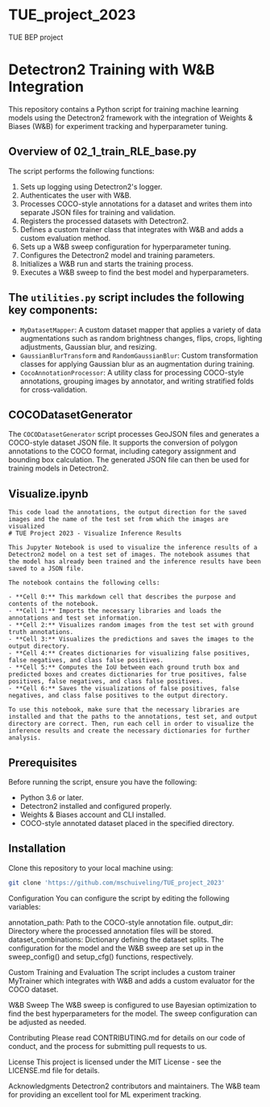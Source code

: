# TUE_project_2023
TUE BEP project 

# Detectron2 Training with W&B Integration

This repository contains a Python script for training machine learning models using the Detectron2 framework with the integration of Weights & Biases (W&B) for experiment tracking and hyperparameter tuning.

## Overview of 02_1_train_RLE_base.py

The script performs the following functions:

1. Sets up logging using Detectron2's logger.
2. Authenticates the user with W&B.
3. Processes COCO-style annotations for a dataset and writes them into separate JSON files for training and validation.
4. Registers the processed datasets with Detectron2.
5. Defines a custom trainer class that integrates with W&B and adds a custom evaluation method.
6. Sets up a W&B sweep configuration for hyperparameter tuning.
7. Configures the Detectron2 model and training parameters.
8. Initializes a W&B run and starts the training process.
9. Executes a W&B sweep to find the best model and hyperparameters.

## The `utilities.py` script includes the following key components:
- `MyDatasetMapper`: A custom dataset mapper that applies a variety of data augmentations such as random brightness changes, flips, crops, lighting adjustments, Gaussian blur, and resizing.
- `GaussianBlurTransform` and `RandomGaussianBlur`: Custom transformation classes for applying Gaussian blur as an augmentation during training.
- `CocoAnnotationProcessor`: A utility class for processing COCO-style annotations, grouping images by annotator, and writing stratified folds for cross-validation.

## COCODatasetGenerator
The `COCODatasetGenerator` script processes GeoJSON files and generates a COCO-style dataset JSON file. It supports the conversion of polygon annotations to the COCO format, including category assignment and bounding box calculation. The generated JSON file can then be used for training models in Detectron2.

## Visualize.ipynb
    This code load the annotations, the output direction for the saved images and the name of the test set from which the images are visualized
    # TUE Project 2023 - Visualize Inference Results

    This Jupyter Notebook is used to visualize the inference results of a Detectron2 model on a test set of images. The notebook assumes that the model has already been trained and the inference results have been saved to a JSON file.

    The notebook contains the following cells:

    - **Cell 0:** This markdown cell that describes the purpose and contents of the notebook.
    - **Cell 1:** Imports the necessary libraries and loads the annotations and test set information.
    - **Cell 2:** Visualizes random images from the test set with ground truth annotations.
    - **Cell 3:** Visualizes the predictions and saves the images to the output directory.
    - **Cell 4:** Creates dictionaries for visualizing false positives, false negatives, and class false positives.
    - **Cell 5:** Computes the IoU between each ground truth box and predicted boxes and creates dictionaries for true positives, false positives, false negatives, and class false positives.
    - **Cell 6:** Saves the visualizations of false positives, false negatives, and class false positives to the output directory.

    To use this notebook, make sure that the necessary libraries are installed and that the paths to the annotations, test set, and output directory are correct. Then, run each cell in order to visualize the inference results and create the necessary dictionaries for further analysis.


## Prerequisites

Before running the script, ensure you have the following:

- Python 3.6 or later.
- Detectron2 installed and configured properly.
- Weights & Biases account and CLI installed.
- COCO-style annotated dataset placed in the specified directory.

## Installation

Clone this repository to your local machine using:

```bash
git clone 'https://github.com/mschuiveling/TUE_project_2023'
```

Configuration
You can configure the script by editing the following variables:

annotation_path: Path to the COCO-style annotation file.
output_dir: Directory where the processed annotation files will be stored.
dataset_combinations: Dictionary defining the dataset splits.
The configuration for the model and the W&B sweep are set up in the sweep_config() and setup_cfg() functions, respectively.

Custom Training and Evaluation
The script includes a custom trainer MyTrainer which integrates with W&B and adds a custom evaluator for the COCO dataset.

W&B Sweep
The W&B sweep is configured to use Bayesian optimization to find the best hyperparameters for the model. The sweep configuration can be adjusted as needed.

Contributing
Please read CONTRIBUTING.md for details on our code of conduct, and the process for submitting pull requests to us.

License
This project is licensed under the MIT License - see the LICENSE.md file for details.

Acknowledgments
Detectron2 contributors and maintainers.
The W&B team for providing an excellent tool for ML experiment tracking.
